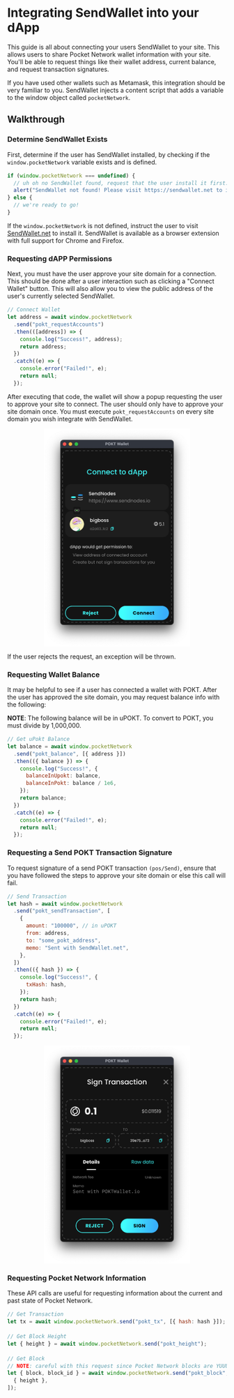 # Integrating SendWallet into your dApp

This guide is all about connecting your users SendWallet to your site. This allows users to share Pocket Network wallet
information with your site. You'll be able to request things like their wallet address, current balance, and request transaction signatures.

If you have used other wallets such as Metamask, this integration should be very familiar to you. SendWallet injects a
content script that adds a variable to the window object called `pocketNetwork`.

## Walkthrough

### Determine SendWallet Exists

First, determine if the user has SendWallet installed, by checking if the `window.pocketNetwork` variable exists and is defined.

```js
if (window.pocketNetwork === undefined) {
  // uh oh no SendWallet found, request that the user install it first.
  alert("SendWallet not found! Please visit https://sendwallet.net to install");
} else {
  // we're ready to go!
}
```

If the `window.pocketNetwork` is not defined, instruct the user to visit [SendWallet.net](https://sendwallet.net/) to install it. SendWallet is available as a browser extension with full support for Chrome and Firefox.

### Requesting dAPP Permissions

Next, you must have the user approve your site domain for a connection. This should be done after a user interaction
such as clicking a "Connect Wallet" button. This will also allow you to view the public address of the user's currently
selected SendWallet.

```js
// Connect Wallet
let address = await window.pocketNetwork
  .send("pokt_requestAccounts")
  .then(([address]) => {
    console.log("Success!", address);
    return address;
  })
  .catch((e) => {
    console.error("Failed!", e);
    return null;
  });
```

After executing that code, the wallet will show a popup requesting the user to approve your site to connect. The user should only have to approve your site domain once. You must execute `pokt_requestAccounts` on every site domain you wish integrate with SendWallet.

<img src="./img/integration-connect-wallet.png" height=500 style="margin: 0 auto; display: block;">

If the user rejects the request, an exception will be thrown.

### Requesting Wallet Balance

It may be helpful to see if a user has connected a wallet with POKT. After the user has approved the site domain, you may
request balance info with the following:

**NOTE**: The following balance will be in uPOKT. To convert to POKT, you must divide by 1,000,000.

```js
// Get uPokt Balance
let balance = await window.pocketNetwork
  .send("pokt_balance", [{ address }])
  .then(({ balance }) => {
    console.log("Success!", {
      balanceInUpokt: balance,
      balanceInPokt: balance / 1e6,
    });
    return balance;
  })
  .catch((e) => {
    console.error("Failed!", e);
    return null;
  });
```

### Requesting a Send POKT Transaction Signature

To request signature of a send POKT transaction `(pos/Send)`, ensure that you have followed the steps to approve your
site domain or else this call will fail.

```js
// Send Transaction
let hash = await window.pocketNetwork
  .send("pokt_sendTransaction", [
    {
      amount: "100000", // in uPOKT
      from: address,
      to: "some_pokt_address",
      memo: "Sent with SendWallet.net",
    },
  ])
  .then(({ hash }) => {
    console.log("Success!", {
      txHash: hash,
    });
    return hash;
  })
  .catch((e) => {
    console.error("Failed!", e);
    return null;
  });
```

<img src="./img/integration-sign-transaction.png" height=500 style="margin: 0 auto; display: block;">

### Requesting Pocket Network Information

These API calls are useful for requesting information about the current and past state of Pocket Network.

```js
// Get Transaction
let tx = await window.pocketNetwork.send("pokt_tx", [{ hash: hash }]);

// Get Block Height
let { height } = await window.pocketNetwork.send("pokt_height");

// Get Block
// NOTE: careful with this request since Pocket Network blocks are YUUUUGGGE and will use a lot of the user's PC resources (CPU/Network/etc.
let { block, block_id } = await window.pocketNetwork.send("pokt_block", [
  { height },
]);
```
